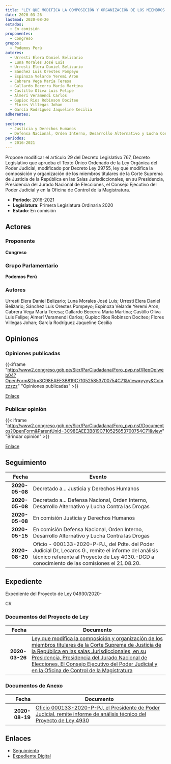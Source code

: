 ```yaml
---
title: "LEY QUE MODIFICA LA COMPOSICIÓN Y ORGANIZACIÓN DE LOS MIEMBROS TITULARES DE LA CORTE SUPREMA DE JUSTICIA DE LA REPÚBLICA EN LAS SALAS JURISDICCIONALES, EN SU PRESIDENCIA, PRESIDENCIA DEL JURADO NACIONAL DE ELECCIONES, EL CONSEJO EJECUTIVO DEL PODER JUDICIAL Y EN LA OFICINA DE CONTROL DE LA MAGISTATURA"
date: 2020-03-26
lastmod: 2020-08-20
estados: 
  - En comisión
proponentes: 
  - Congreso
grupos: 
  - Podemos Perú
autores: 
  - Urresti Elera Daniel Belizario
  - Luna Morales José Luis
  - Urresti Elera Daniel Belizario
  - Sánchez Luis Orestes Pompeyo
  - Espinoza Velarde Yeremi Aron
  - Cabrera Vega María Teresa
  - Gallardo Becerra María Martina
  - Castillo Oliva Luis Felipe
  - Almerí Veramendi Carlos
  - Gupioc Rios Robinson Dociteo
  - Flores Villegas Johan
  - García Rodríguez Jaqueline Cecilia
adherentes: 
  - 
sectores: 
  - Justicia y Derechos Humanos
  - Defensa Nacional, Orden Interno, Desarrollo Alternativo y Lucha Contra las Drogas
periodos: 
  - 2016-2021
---
```


Propone modificar el artículo 29 del Decreto Legislativo 767, Decreto Legislativo que aprueba el Texto Único Ordenado de la Ley Orgánica del Poder Judicial, modificado por Decreto Ley 29755, ley que modifica la composición y organización de los miembros titulares de la Corte Suprema de Justicia de la República en las Salas Jurisdiccionales, en su Presidencia, Presidencia del Jurado Nacional de Elecciones, el Consejo Ejecutivo del Poder Judicial y en la Oficina de Control de la Magistratura.

- **Periodo**: 2016-2021
- **Legislatura**: Primera Legislatura Ordinaria 2020
- **Estado**: En comisión

## Actores

### Proponente

**Congreso**

### Grupo Parlamentario

**Podemos Perú**

### Autores

Urresti Elera Daniel Belizario; Luna Morales José Luis; Urresti Elera Daniel Belizario; Sánchez Luis Orestes Pompeyo; Espinoza Velarde Yeremi Aron; Cabrera Vega María Teresa; Gallardo Becerra María Martina; Castillo Oliva Luis Felipe; Almerí Veramendi Carlos; Gupioc Rios Robinson Dociteo; Flores Villegas Johan; García Rodríguez Jaqueline Cecilia


## Opiniones

### Opiniones publicadas

{{<iframe "http://www2.congreso.gob.pe/Sicr/ParCiudadana/Foro_pvp.nsf/RepOpiweb04?OpenForm&Db=3C98EAEE3B819C710525853700754C71&View=yyyy&Col=zzzzz" "Opiniones publicadas" >}}

[Enlace](http://www2.congreso.gob.pe/Sicr/ParCiudadana/Foro_pvp.nsf/RepOpiweb04?OpenForm&Db=3C98EAEE3B819C710525853700754C71&View=yyyy&Col=zzzzz)
### Publicar opinión

{{< iframe "http://www2.congreso.gob.pe/Sicr/ParCiudadana/Foro_pvp.nsf/Documentos?OpenForm&ParentUnid=3C98EAEE3B819C710525853700754C71&view" "Brindar opinión" >}}

[Enlace](http://www2.congreso.gob.pe/Sicr/ParCiudadana/Foro_pvp.nsf/Documentos?OpenForm&ParentUnid=3C98EAEE3B819C710525853700754C71&view)

## Seguimiento

| Fecha | Evento |
|------:|--------|
| **2020-05-08** | Decretado a... Justicia y Derechos Humanos|
| **2020-05-08** | Decretado a... Defensa Nacional, Orden Interno, Desarrollo Alternativo y Lucha Contra las Drogas|
| **2020-05-08** | En comisión Justicia y Derechos Humanos|
| **2020-05-15** | En comisión Defensa Nacional, Orden Interno, Desarrollo Alternativo y Lucha Contra las Drogas|
| **2020-08-20** | Oficio - 000133-2020-P-PJ., del Pdte. del Poder Judicial Dr, Lecaros G., remite el informe del análisis técnico referente al Proyecto de Ley 4030.-DGD a conocimiento de las comisiones el 21.08.20.|


## Expediente

Expediente del Proyecto de Ley 04930/2020-

CR


### Documentos del Proyecto de Ley

| Fecha | Documento |
|------:|--------|
| **2020-03-26** | [Ley que modifica la composición y organización de los miembros titulares de la Corte Suprema de Justicia de la República en las salas Jurisdiccionales, en su Presidencia, Presidencia del Jurado Nacional de Elecciones, El Consejo Ejecutivo del Poder Judicial y en la Oficina de Control de la Magistratura](http://www.leyes.congreso.gob.pe/Documentos/2016_2021/Proyectos_de_Ley_y_de_Resoluciones_Legislativas/PL04930_20200326.pdf) |

### Documentos de Anexo

| Fecha | Documento |
|------:|--------|
| **2020-08-19** | [Oficio 000133-2020-P-PJ, el Presidente de Poder Judicial, remite informe de análisis técnico del Proyecto de Ley 4930](http://www.leyes.congreso.gob.pe/Documentos/2016_2021/Oficios/Otras_Instituciones/OFICIO-000133_2020-P-PJ.pdf) |

## Enlaces 

- [Seguimiento](http://www2.congreso.gob.pehttp://www2.congreso.gob.pe/Sicr/TraDocEstProc/CLProLey2016.nsf/f7fff46988ca05b1052578e100829cc7/6e831edd3eec147405258538006e851e?OpenDocument)
- [Expediente Digital](http://www2.congreso.gob.pehttp://www2.congreso.gob.pe/Sicr/TraDocEstProc/CLProLey2016.nsf/f7fff46988ca05b1052578e100829cc7/6e831edd3eec147405258538006e851e?OpenDocument&Click=05257FB7005EB655.eb71d0cf91d8294e05256cdf006b5706/$Body/0.1C6C)
